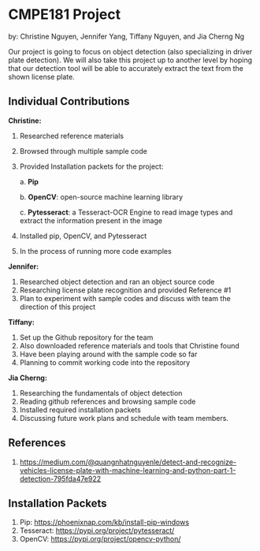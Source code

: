 # CMPE181 Project
by: Christine Nguyen, Jennifer Yang, Tiffany Nguyen, and Jia Cherng Ng


Our project is going to focus on object detection (also specializing in driver plate detection). We will also take this project up to another level by hoping that our detection tool will be able to accurately extract the text from the shown license plate.

## Individual Contributions
**Christine:**
1. Researched reference materials
2. Browsed through multiple sample code
3. Provided Installation packets for the project: 

   a. **Pip**
   
   b. **OpenCV**: open-source machine learning library
   
   c. **Pytesseract**: a Tesseract-OCR Engine to read image types and extract the information present in the image

4. Installed pip, OpenCV, and Pytesseract
5. In the process of running more code examples

**Jennifer:**
1. Researched object detection and ran an object source code
2. Researching license plate recognition and provided Reference #1
3. Plan to experiment with sample codes and discuss with team the direction of this project

**Tiffany:**
1. Set up the Github repository for the team
2. Also downloaded reference materials and tools that Christine found
3. Have been playing around with the sample code so far 
4. Planning to commit working code into the repository


**Jia Cherng:**
1. Researching the fundamentals of object detection
2. Reading github references and browsing sample code
3. Installed required installation packets
4. Discussing future work plans and schedule with team members.

## References
1. https://medium.com/@quangnhatnguyenle/detect-and-recognize-vehicles-license-plate-with-machine-learning-and-python-part-1-detection-795fda47e922


## Installation Packets
1. Pip: https://phoenixnap.com/kb/install-pip-windows
2. Tesseract: https://pypi.org/project/pytesseract/
3. OpenCV: https://pypi.org/project/opencv-python/
